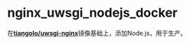 # nginx_uwsgi_nodejs_docker
在[**tiangolo/uwsgi-nginx**⁠](https://hub.docker.com/r/tiangolo/uwsgi-nginx/)镜像基础上，添加Node.js，用于生产。
